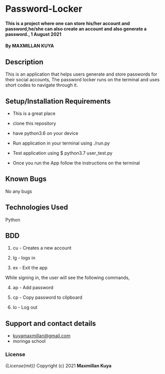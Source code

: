 # Password-Locker
#### This is a project where one can store his/her account and password,he/she can also create an account and also generate a password., 1 August 2021
#### By **MAXMILLAN KUYA**
## Description
This is an application that helps users generate and store passwords for their social accounts, The password locker runs on the terminal and uses short codes to navigate through it.
## Setup/Installation Requirements
* This is a great place
* clone this repository

* have python3.6 on your device

* Run application in your terminal using ./run.py

* Test application using $ python3.7 user_test.py

* Once you run the App follow the instructions on the terminal
## Known Bugs
No any bugs
## Technologies Used
Python

## BDD
1. cu - Creates a new account

2. lg - logs in

3. ex - Exit the app 

While signing in, the user will see the following commands,

4. ap - Add password

5. cp - Copy password to clipboard

6. lo - Log out
## Support and contact details
* kuyamaxmillan@gmail.com
* moringa school
### License
*{License(mit)}*
Copyright (c) 2021 **Maxmillan Kuya**